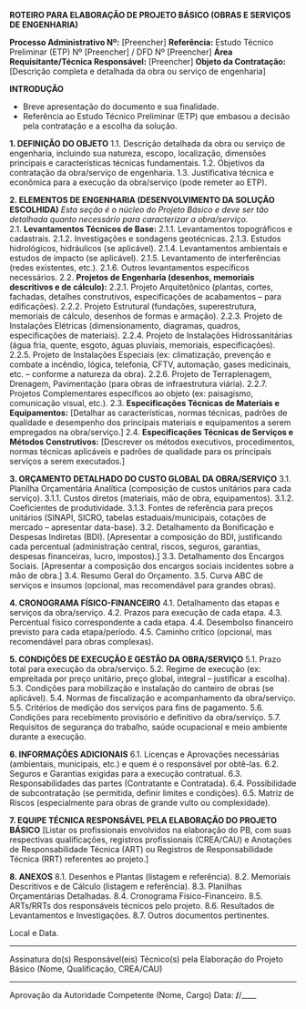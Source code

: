 **ROTEIRO PARA ELABORAÇÃO DE PROJETO BÁSICO (OBRAS E SERVIÇOS DE ENGENHARIA)**

**Processo Administrativo Nº:** [Preencher]
**Referência:** Estudo Técnico Preliminar (ETP) Nº [Preencher] / DFD Nº [Preencher]
**Área Requisitante/Técnica Responsável:** [Preencher]
**Objeto da Contratação:** [Descrição completa e detalhada da obra ou serviço de engenharia]

**INTRODUÇÃO**
*   Breve apresentação do documento e sua finalidade.
*   Referência ao Estudo Técnico Preliminar (ETP) que embasou a decisão pela contratação e a escolha da solução.

**1. DEFINIÇÃO DO OBJETO**
   1.1. Descrição detalhada da obra ou serviço de engenharia, incluindo sua natureza, escopo, localização, dimensões principais e características técnicas fundamentais.
   1.2. Objetivos da contratação da obra/serviço de engenharia.
   1.3. Justificativa técnica e econômica para a execução da obra/serviço (pode remeter ao ETP).

**2. ELEMENTOS DE ENGENHARIA (DESENVOLVIMENTO DA SOLUÇÃO ESCOLHIDA)**
   *Esta seção é o núcleo do Projeto Básico e deve ser tão detalhada quanto necessário para caracterizar a obra/serviço.*   
   2.1. **Levantamentos Técnicos de Base:**
       2.1.1. Levantamentos topográficos e cadastrais.
       2.1.2. Investigações e sondagens geotécnicas.
       2.1.3. Estudos hidrológicos, hidráulicos (se aplicável).
       2.1.4. Levantamentos ambientais e estudos de impacto (se aplicável).
       2.1.5. Levantamento de interferências (redes existentes, etc.).
       2.1.6. Outros levantamentos específicos necessários.
   2.2. **Projetos de Engenharia (desenhos, memoriais descritivos e de cálculo):**
       2.2.1. Projeto Arquitetônico (plantas, cortes, fachadas, detalhes construtivos, especificações de acabamentos – para edificações).
       2.2.2. Projeto Estrutural (fundações, superestrutura, memoriais de cálculo, desenhos de formas e armação).
       2.2.3. Projeto de Instalações Elétricas (dimensionamento, diagramas, quadros, especificações de materiais).
       2.2.4. Projeto de Instalações Hidrossanitárias (água fria, quente, esgoto, águas pluviais, memoriais, especificações).
       2.2.5. Projeto de Instalações Especiais (ex: climatização, prevenção e combate a incêndio, lógica, telefonia, CFTV, automação, gases medicinais, etc. – conforme a natureza da obra).
       2.2.6. Projeto de Terraplenagem, Drenagem, Pavimentação (para obras de infraestrutura viária).
       2.2.7. Projetos Complementares específicos ao objeto (ex: paisagismo, comunicação visual, etc.).
   2.3. **Especificações Técnicas de Materiais e Equipamentos:**
       [Detalhar as características, normas técnicas, padrões de qualidade e desempenho dos principais materiais e equipamentos a serem empregados na obra/serviço.]
   2.4. **Especificações Técnicas de Serviços e Métodos Construtivos:**
       [Descrever os métodos executivos, procedimentos, normas técnicas aplicáveis e padrões de qualidade para os principais serviços a serem executados.]

**3. ORÇAMENTO DETALHADO DO CUSTO GLOBAL DA OBRA/SERVIÇO**
   3.1. Planilha Orçamentária Analítica (composição de custos unitários para cada serviço).
       3.1.1. Custos diretos (materiais, mão de obra, equipamentos).
       3.1.2. Coeficientes de produtividade.
       3.1.3. Fontes de referência para preços unitários (SINAPI, SICRO, tabelas estaduais/municipais, cotações de mercado – apresentar data-base).
   3.2. Detalhamento da Bonificação e Despesas Indiretas (BDI).
       [Apresentar a composição do BDI, justificando cada percentual (administração central, riscos, seguros, garantias, despesas financeiras, lucro, impostos).]
   3.3. Detalhamento dos Encargos Sociais.
       [Apresentar a composição dos encargos sociais incidentes sobre a mão de obra.]
   3.4. Resumo Geral do Orçamento.
   3.5. Curva ABC de serviços e insumos (opcional, mas recomendável para grandes obras).

**4. CRONOGRAMA FÍSICO-FINANCEIRO**
   4.1. Detalhamento das etapas e serviços da obra/serviço.
   4.2. Prazos para execução de cada etapa.
   4.3. Percentual físico correspondente a cada etapa.
   4.4. Desembolso financeiro previsto para cada etapa/período.
   4.5. Caminho crítico (opcional, mas recomendável para obras complexas).

**5. CONDIÇÕES DE EXECUÇÃO E GESTÃO DA OBRA/SERVIÇO**
   5.1. Prazo total para execução da obra/serviço.
   5.2. Regime de execução (ex: empreitada por preço unitário, preço global, integral – justificar a escolha).
   5.3. Condições para mobilização e instalação do canteiro de obras (se aplicável).
   5.4. Normas de fiscalização e acompanhamento da obra/serviço.
   5.5. Critérios de medição dos serviços para fins de pagamento.
   5.6. Condições para recebimento provisório e definitivo da obra/serviço.
   5.7. Requisitos de segurança do trabalho, saúde ocupacional e meio ambiente durante a execução.

**6. INFORMAÇÕES ADICIONAIS**
   6.1. Licenças e Aprovações necessárias (ambientais, municipais, etc.) e quem é o responsável por obtê-las.
   6.2. Seguros e Garantias exigidas para a execução contratual.
   6.3. Responsabilidades das partes (Contratante e Contratada).
   6.4. Possibilidade de subcontratação (se permitida, definir limites e condições).
   6.5. Matriz de Riscos (especialmente para obras de grande vulto ou complexidade).

**7. EQUIPE TÉCNICA RESPONSÁVEL PELA ELABORAÇÃO DO PROJETO BÁSICO**
   [Listar os profissionais envolvidos na elaboração do PB, com suas respectivas qualificações, registros profissionais (CREA/CAU) e Anotações de Responsabilidade Técnica (ART) ou Registros de Responsabilidade Técnica (RRT) referentes ao projeto.]

**8. ANEXOS**
   8.1. Desenhos e Plantas (listagem e referência).
   8.2. Memoriais Descritivos e de Cálculo (listagem e referência).
   8.3. Planilhas Orçamentárias Detalhadas.
   8.4. Cronograma Físico-Financeiro.
   8.5. ARTs/RRTs dos responsáveis técnicos pelo projeto.
   8.6. Resultados de Levantamentos e Investigações.
   8.7. Outros documentos pertinentes.

Local e Data.

_________________________________________
Assinatura do(s) Responsável(eis) Técnico(s) pela Elaboração do Projeto Básico
(Nome, Qualificação, CREA/CAU)

_________________________________________
Aprovação da Autoridade Competente
(Nome, Cargo)
Data: ____/____/____

